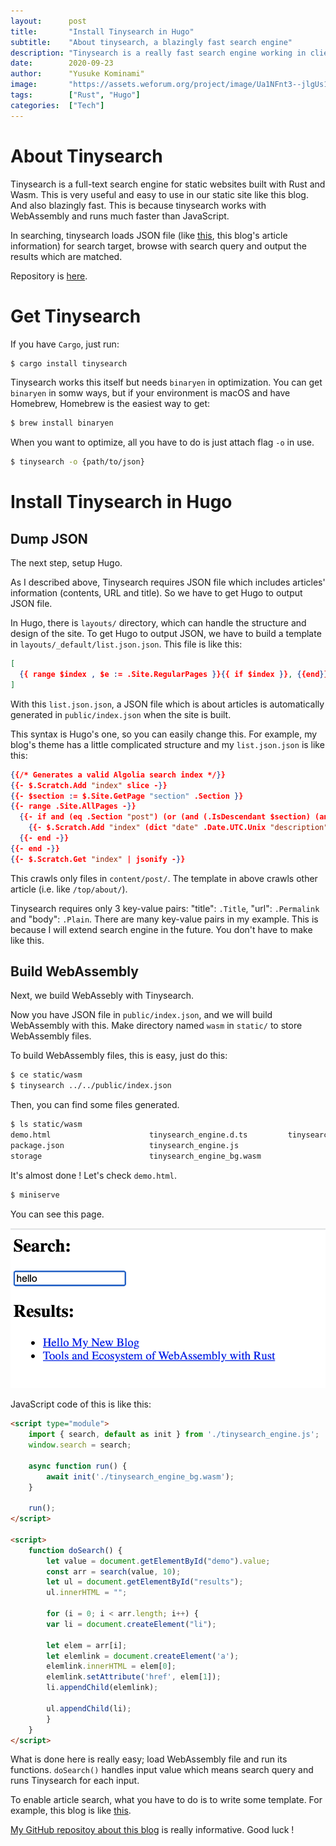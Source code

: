 ```yaml
---
layout:      post
title:       "Install Tinysearch in Hugo"
subtitle:    "About tinysearch, a blazingly fast search engine"
description: "Tinysearch is a really fast search engine working in client side. This article tells how to use tinysearch and use it with Hugo."
date:        2020-09-23
author:      "Yusuke Kominami"
image:       "https://assets.weforum.org/project/image/Ua1NFnt3--jlgUs14PtJ5jdVqd25p9Udn6gP0cXxh7I.jpeg"
tags:        ["Rust", "Hugo"]
categories:  ["Tech"]
---
```


# About Tinysearch

Tinysearch is a full-text search engine for static websites built with Rust and Wasm.
This is very useful and easy to use in our static site like this blog.
And also blazingly fast.
This is because tinysearch works with WebAssembly and runs much faster than JavaScript.

In searching, tinysearch loads JSON file (like [this](/index.json), this blog's article information) for search target, browse with search query and output the results which are matched.

Repository is [here](https://github.com/tinysearch/tinysearch).


# Get Tinysearch

If you have `Cargo`, just run:

```bash
$ cargo install tinysearch
```

Tinysearch works this itself but needs `binaryen` in optimization.
You can get `binaryen` in somw ways, but if your environment is macOS and have Homebrew, Homebrew is the easiest way to get:

```bash
$ brew install binaryen
```

When you want to optimize, all you have to do is just attach flag `-o` in use.

```bash
$ tinysearch -o {path/to/json}
```


# Install Tinysearch in Hugo

## Dump JSON

The next step, setup Hugo.

As I described above, Tinysearch requires JSON file which includes articles' information (contents, URL and title).
So we have to get Hugo to output JSON file.

In Hugo, there is `layouts/` directory, which can handle the structure and design of the site.
To get Hugo to output JSON, we have to build a template in `layouts/_default/list.json.json`.
This file is like this:

```json
[
  {{ range $index , $e := .Site.RegularPages }}{{ if $index }}, {{end}}{{ dict "title" .Title "url" .Permalink "body" .Plain | jsonify }}{{end}}
]
```

With this `list.json.json`, a JSON file which is about articles is automatically generated in `public/index.json` when the site is built.

This syntax is Hugo's one, so you can easily change this.
For example, my blog's theme has a little complicated structure and my `list.json.json` is like this:

```json
{{/* Generates a valid Algolia search index */}}
{{- $.Scratch.Add "index" slice -}}
{{- $section := $.Site.GetPage "section" .Section }}
{{- range .Site.AllPages -}}
  {{- if and (eq .Section "post") (or (and (.IsDescendant $section) (and (not .Draft) (not .Params.private))) $section.IsHome) -}}
    {{- $.Scratch.Add "index" (dict "date" .Date.UTC.Unix "description" .Description "permalink" .Permalink "publishdate" .PublishDate "title" .Title "url" .RelPermalink "section" .Section "tags" .Params.Tags "categories" .Params.Categories "body" .Plain)}}
  {{- end -}}
{{- end -}}
{{- $.Scratch.Get "index" | jsonify -}}
```

This crawls only files in `content/post/`.
The template in above crawls other article (i.e. like `/top/about/`).

Tinysearch requires only 3 key-value pairs: "title": `.Title`, "url": `.Permalink` and "body": `.Plain`.
There are many key-value pairs in my example.
This is because I will extend search engine in the future.
You don't have to make like this.


## Build WebAssembly

Next, we build WebAssebly with Tinysearch.

Now you have JSON file in `public/index.json`, and we will build WebAssembly with this.
Make directory named `wasm` in `static/` to store WebAssembly files.

To build WebAssembly files, this is easy, just do this:

```bash
$ ce static/wasm
$ tinysearch ../../public/index.json
```

Then, you can find some files generated.

```bash
$ ls static/wasm 
demo.html                      tinysearch_engine.d.ts         tinysearch_engine_bg.wasm.d.ts
package.json                   tinysearch_engine.js
storage                        tinysearch_engine_bg.wasm
```

It's almost done !
Let's check `demo.html`.

```bash
$ miniserve
```

You can see this page.

![image](./demo.png)

JavaScript code of this is like this:

```html
<script type="module">
    import { search, default as init } from './tinysearch_engine.js';
    window.search = search;

    async function run() {
        await init('./tinysearch_engine_bg.wasm');
    }

    run();
</script>

<script>
    function doSearch() {
        let value = document.getElementById("demo").value;
        const arr = search(value, 10);
        let ul = document.getElementById("results");
        ul.innerHTML = "";

        for (i = 0; i < arr.length; i++) {
        var li = document.createElement("li");

        let elem = arr[i];
        let elemlink = document.createElement('a');
        elemlink.innerHTML = elem[0];
        elemlink.setAttribute('href', elem[1]);
        li.appendChild(elemlink);

        ul.appendChild(li);
        }
    }
</script>
```

What is done here is really easy; load WebAssembly file and run its functions.
`doSearch()` handles input value which means search query and runs Tinysearch for each input.

To enable article search, what you have to do is to write some template.
For example, this blog is like [this](https://github.com/komi1230/portfolio/blob/master/themes/hugo-theme-cleanwhite/layouts/partials/search.html).

[My GitHub repositoy about this blog](https://github.com/komi1230/portfolio) is really informative.
Good luck !